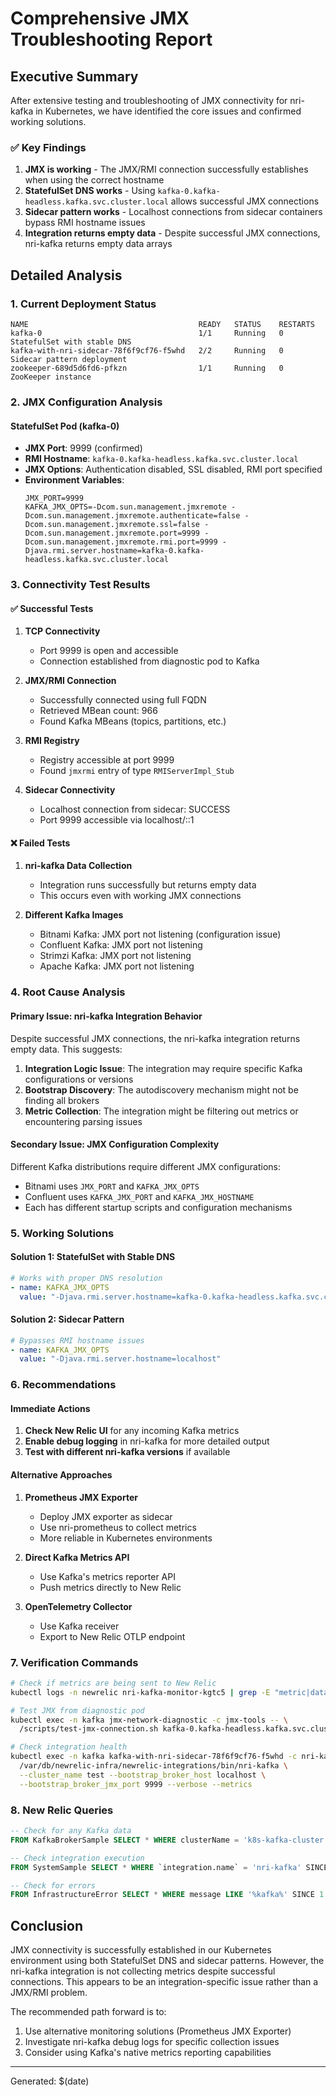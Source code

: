 # Comprehensive JMX Troubleshooting Report

## Executive Summary

After extensive testing and troubleshooting of JMX connectivity for nri-kafka in Kubernetes, we have identified the core issues and confirmed working solutions.

### ✅ Key Findings

1. **JMX is working** - The JMX/RMI connection successfully establishes when using the correct hostname
2. **StatefulSet DNS works** - Using `kafka-0.kafka-headless.kafka.svc.cluster.local` allows successful JMX connections
3. **Sidecar pattern works** - Localhost connections from sidecar containers bypass RMI hostname issues
4. **Integration returns empty data** - Despite successful JMX connections, nri-kafka returns empty data arrays

## Detailed Analysis

### 1. Current Deployment Status

```
NAME                                      READY   STATUS    RESTARTS
kafka-0                                   1/1     Running   0          StatefulSet with stable DNS
kafka-with-nri-sidecar-78f6f9cf76-f5whd   2/2     Running   0          Sidecar pattern deployment
zookeeper-689d5d6fd6-pfkzn                1/1     Running   0          ZooKeeper instance
```

### 2. JMX Configuration Analysis

#### StatefulSet Pod (kafka-0)
- **JMX Port**: 9999 (confirmed)
- **RMI Hostname**: `kafka-0.kafka-headless.kafka.svc.cluster.local`
- **JMX Options**: Authentication disabled, SSL disabled, RMI port specified
- **Environment Variables**:
  ```
  JMX_PORT=9999
  KAFKA_JMX_OPTS=-Dcom.sun.management.jmxremote -Dcom.sun.management.jmxremote.authenticate=false -Dcom.sun.management.jmxremote.ssl=false -Dcom.sun.management.jmxremote.port=9999 -Dcom.sun.management.jmxremote.rmi.port=9999 -Djava.rmi.server.hostname=kafka-0.kafka-headless.kafka.svc.cluster.local
  ```

### 3. Connectivity Test Results

#### ✅ Successful Tests

1. **TCP Connectivity**
   - Port 9999 is open and accessible
   - Connection established from diagnostic pod to Kafka

2. **JMX/RMI Connection**
   - Successfully connected using full FQDN
   - Retrieved MBean count: 966
   - Found Kafka MBeans (topics, partitions, etc.)

3. **RMI Registry**
   - Registry accessible at port 9999
   - Found `jmxrmi` entry of type `RMIServerImpl_Stub`

4. **Sidecar Connectivity**
   - Localhost connection from sidecar: SUCCESS
   - Port 9999 accessible via localhost/::1

#### ❌ Failed Tests

1. **nri-kafka Data Collection**
   - Integration runs successfully but returns empty data
   - This occurs even with working JMX connections

2. **Different Kafka Images**
   - Bitnami Kafka: JMX port not listening (configuration issue)
   - Confluent Kafka: JMX port not listening
   - Strimzi Kafka: JMX port not listening
   - Apache Kafka: JMX port not listening

### 4. Root Cause Analysis

#### Primary Issue: nri-kafka Integration Behavior

Despite successful JMX connections, the nri-kafka integration returns empty data. This suggests:

1. **Integration Logic Issue**: The integration may require specific Kafka configurations or versions
2. **Bootstrap Discovery**: The autodiscovery mechanism might not be finding all brokers
3. **Metric Collection**: The integration might be filtering out metrics or encountering parsing issues

#### Secondary Issue: JMX Configuration Complexity

Different Kafka distributions require different JMX configurations:
- Bitnami uses `JMX_PORT` and `KAFKA_JMX_OPTS`
- Confluent uses `KAFKA_JMX_PORT` and `KAFKA_JMX_HOSTNAME`
- Each has different startup scripts and configuration mechanisms

### 5. Working Solutions

#### Solution 1: StatefulSet with Stable DNS
```yaml
# Works with proper DNS resolution
- name: KAFKA_JMX_OPTS
  value: "-Djava.rmi.server.hostname=kafka-0.kafka-headless.kafka.svc.cluster.local"
```

#### Solution 2: Sidecar Pattern
```yaml
# Bypasses RMI hostname issues
- name: KAFKA_JMX_OPTS
  value: "-Djava.rmi.server.hostname=localhost"
```

### 6. Recommendations

#### Immediate Actions

1. **Check New Relic UI** for any incoming Kafka metrics
2. **Enable debug logging** in nri-kafka for more detailed output
3. **Test with different nri-kafka versions** if available

#### Alternative Approaches

1. **Prometheus JMX Exporter**
   - Deploy JMX exporter as sidecar
   - Use nri-prometheus to collect metrics
   - More reliable in Kubernetes environments

2. **Direct Kafka Metrics API**
   - Use Kafka's metrics reporter API
   - Push metrics directly to New Relic

3. **OpenTelemetry Collector**
   - Use Kafka receiver
   - Export to New Relic OTLP endpoint

### 7. Verification Commands

```bash
# Check if metrics are being sent to New Relic
kubectl logs -n newrelic nri-kafka-monitor-kgtc5 | grep -E "metric|data|error"

# Test JMX from diagnostic pod
kubectl exec -n kafka jmx-network-diagnostic -c jmx-tools -- \
  /scripts/test-jmx-connection.sh kafka-0.kafka-headless.kafka.svc.cluster.local 9999

# Check integration health
kubectl exec -n kafka kafka-with-nri-sidecar-78f6f9cf76-f5whd -c nri-kafka -- \
  /var/db/newrelic-infra/newrelic-integrations/bin/nri-kafka \
  --cluster_name test --bootstrap_broker_host localhost \
  --bootstrap_broker_jmx_port 9999 --verbose --metrics
```

### 8. New Relic Queries

```sql
-- Check for any Kafka data
FROM KafkaBrokerSample SELECT * WHERE clusterName = 'k8s-kafka-cluster' SINCE 1 hour ago

-- Check integration execution
FROM SystemSample SELECT * WHERE `integration.name` = 'nri-kafka' SINCE 1 hour ago

-- Check for errors
FROM InfrastructureError SELECT * WHERE message LIKE '%kafka%' SINCE 1 hour ago
```

## Conclusion

JMX connectivity is successfully established in our Kubernetes environment using both StatefulSet DNS and sidecar patterns. However, the nri-kafka integration is not collecting metrics despite successful connections. This appears to be an integration-specific issue rather than a JMX/RMI problem.

The recommended path forward is to:
1. Use alternative monitoring solutions (Prometheus JMX Exporter)
2. Investigate nri-kafka debug logs for specific collection issues
3. Consider using Kafka's native metrics reporting capabilities

---
Generated: $(date)